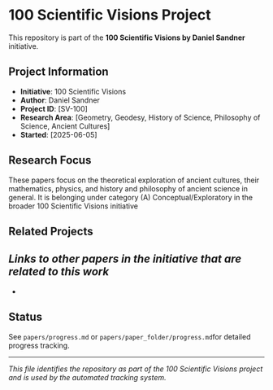 # 100 Scientific Visions Project

This repository is part of the **100 Scientific Visions by Daniel Sandner** initiative.

## Project Information
- **Initiative**: 100 Scientific Visions
- **Author**: Daniel Sandner
- **Project ID**: [SV-100]
- **Research Area**: [Geometry, Geodesy, History of Science, Philosophy of Science, Ancient Cultures]
- **Started**: [2025-06-05]

## Research Focus
These papers focus on the theoretical exploration of ancient cultures, their mathematics, physics, and history and philosophy of ancient science in general. It is belonging under category (A) Conceptual/Exploratory in the broader 100 Scientific Visions initiative

## Related Projects
*Links to other papers in the initiative that are related to this work*
- 
- 

## Status
See `papers/progress.md` or `papers/paper_folder/progress.md`for detailed progress tracking.

---
*This file identifies the repository as part of the 100 Scientific Visions project and is used by the automated tracking system.*